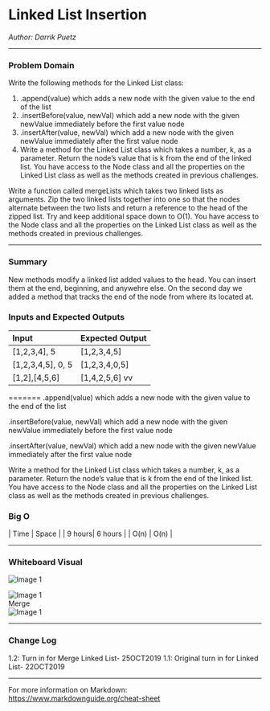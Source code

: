 # Linked List Insertion


*Author: Darrik Puetz*

---

### Problem Domain

Write the following methods for the Linked List class:


1. .append(value) which adds a new node with the given value to the end of the list
2. .insertBefore(value, newVal) which add a new node with the given newValue immediately before the first value node
3. .insertAfter(value, newVal) which add a new node with the given newValue immediately after the first value node
4. Write a method for the Linked List class which takes a number, k, as a parameter. Return the node’s value that is k from the end of the linked list. 
You have access to the Node class and all the properties on the Linked List class as well as the methods created in previous challenges.



Write a function called mergeLists which takes two linked lists as arguments. Zip the two linked lists together into one so that the nodes alternate between the two lists and return a reference to the head of the zipped list. Try and keep additional space down to O(1). You have access to the Node class and all the properties on the Linked List class as well as the methods created in previous challenges.

---
### Summary

New methods modify a linked list added values to the head. You can insert them at the end, beginning, and anywehre else. On the second day we added a method that tracks the end of the node from where its located at.


### Inputs and Expected Outputs

| Input             | Expected Output       |
| :-----------      | :-----------          |
| [1,2,3,4], 5      | [1,2,3,4,5]           |
| [1,2,3,4,5], 0, 5 |[1,2,3,4,0,5]          |
| [1,2],[4,5,6]     |[1,4,2,5,6]       vv   |

=======
.append(value) which adds a new node with the given value to the end of the list

.insertBefore(value, newVal) which add a new node with the given newValue immediately before the first value node

.insertAfter(value, newVal) which add a new node with the given newValue immediately after the first value node

Write a method for the Linked List class which takes a number, k, as a parameter. Return the node’s value that is k from the end of the linked list. 
You have access to the Node class and all the properties on the Linked List class as well as the methods created in previous challenges.


### Big O


| Time   | Space   |
| 9 hours| 6 hours |
| O(n)   | O(n)    |


---


### Whiteboard Visual
![Image 1](https://github.com/darrikpuetz/data-structures-and-algorithms-C-DOTNET-/blob/master/assets/LinkListInsert.jpg)</br>

![Image 1](https://github.com/darrikpuetz/data-structures-and-algorithms-C-DOTNET-/blob/master/assets/LinkListWB2.jpg)</br>
Merge</br>
![Image 1](https://github.com/darrikpuetz/data-structures-and-algorithms-C-DOTNET-/blob/master/assets/LinkListMerge.jpg)




---

### Change Log


1.2: Turn in for Merge Linked List- 25OCT2019 
1.1: Original turn in for Linked List- 22OCT2019 


---

For more information on Markdown: https://www.markdownguide.org/cheat-sheet
